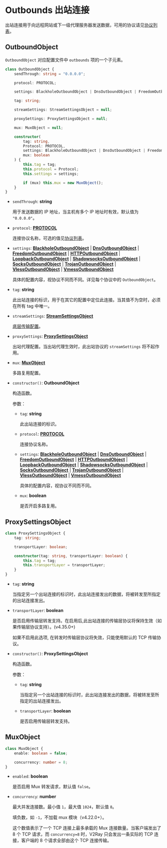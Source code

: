 # Outbounds 出站连接

出站连接用于向远程网站或下一级代理服务器发送数据，可用的协议请见[协议列表](/protocol/Protocols.md)。

## OutboundObject

`OutboundObject` 对应配置文件中 `outbounds` 项的一个子元素。

```typescript
class OutboundObject {
    sendThrough: string = "0.0.0.0";

    protocol: PROTOCOL;

    settings: BlackholeOutboundObject | DnsOutboundObject | FreedomOutboundObject | HTTPOutboundObject | LoopbackOutboundObject | ShadowsocksOutboundObject | SocksOutboundObject | TrojanOutboundObject | VlessOutboundObject | VmessOutboundObject;

    tag: string;

    streamSettings: StreamSettingsObject = null;

    proxySettings: ProxySettingsObject = null;

    mux: MuxObject = null;

    constructor(
        tag: string,
        Protocol: PROTOCOL, 
        settings: BlackholeOutboundObject | DnsOutboundObject | FreedomOutboundObject | HTTPOutboundObject | LoopbackOutboundObject | ShadowsocksOutboundObject | SocksOutboundObject | TrojanOutboundObject | VlessOutboundObject | VmessOutboundObject,
        mux: boolean
    ) {
        this.tag = tag;
        this.protocol = Protocol;
        this.settings = settings;

        if (mux) this.mux = new MuxObject();
    }
}
```

* `sendThrough`: **string**

  用于发送数据的 IP 地址，当主机有多个 IP 地址时有效，默认值为 `"0.0.0.0"`。

* `protocol`: **[PROTOCOL](/protocol/Protocols.md#PROTOCOL)**

  连接协议名称，可选的值见[协议列表](/protocol/Protocols.md)。

* `settings`: **[BlackholeOutboundObject](/protocol/Blackhole.md#BlackholeOutboundObject)** | **[DnsOutboundObject](/protocol/DNS.md#DnsOutboundObject)** | **[FreedomOutboundObject](/protocol/Freedom.md#FreedomOutboundObject)** | **[HTTPOutboundObject](/protocol/HTTP.md#HTTPOutboundObject)** | **[LoopbackOutboundObject](/protocol/Loopback.md#LoopbackOutboundObject)** | **[ShadowsocksOutboundObject](/protocol/Shadowsocks.md#ShadowsocksOutboundObject)** | **[SocksOutboundObject](/protocol/Socks.md#SocksOutboundObject)** | **[TrojanOutboundObject](/protocol/Trojan.md#TrojanOutboundObject)** | **[VlessOutboundObject](/protocol/VLess.md#VlessOutboundObject)** | **[VmessOutboundObject](/protocol/VMess.md#VmessOutboundObject)**

  具体的配置内容，视协议不同而不同。详见每个协议中的 `OutboundObject`。

* `tag`: **string**

  此出站连接的标识，用于在其它的配置中定位此连接。当其值不为空时，必须在所有 tag 中唯一。

* `streamSettings`: **[StreamSettingsObject](/advanced/Transport.md#StreamSettingsObject)**

  [底层传输配置](/advanced/Transport.md)。

* `proxySettings`: **[ProxySettingsObject](#ProxySettingsObject)**

  出站代理配置。当出站代理生效时，此出站协议的 `streamSettings` 将不起作用。

* `mux`: **[MuxObject](#MuxObject)**

  多路复用配置。

* `constructor()`: **OutboundObject**

  构造函数。

  参数：

  * `tag`: **string**

    此出站连接的标识。

  * `protocol`: **[PROTOCOL](/protocol/Protocols.md#PROTOCOL)**

    连接协议名称。

  * `settings`: **[BlackholeOutboundObject](/protocol/Blackhole.md#BlackholeOutboundObject)** | **[DnsOutboundObject](/protocol/DNS.md#DnsOutboundObject)** | **[FreedomOutboundObject](/protocol/Freedom.md#FreedomOutboundObject)** | **[HTTPOutboundObject](/protocol/HTTP.md#HTTPOutboundObject)** | **[LoopbackOutboundObject](/protocol/Loopback.md#LoopbackOutboundObject)** | **[ShadowsocksOutboundObject](/protocol/Shadowsocks.md#ShadowsocksOutboundObject)** | **[SocksOutboundObject](/protocol/Socks.md#SocksOutboundObject)** | **[TrojanOutboundObject](/protocol/Trojan.md#TrojanOutboundObject)** | **[VlessOutboundObject](/protocol/VLess.md#VlessOutboundObject)** | **[VmessOutboundObject](/protocol/VMess.md#VmessOutboundObject)**

    具体的配置内容，视协议不同而不同。

  * `mux`: **boolean**

    是否开启多路复用。

## ProxySettingsObject

```typescript
class ProxySettingsObject {
    tag: string;

    transportLayer: boolean;

    constructor(tag: string, transportLayer: boolean) {
        this.tag = tag;
        this.transportLayer = transportLayer;
    }
}
```

* `tag`: **string**

  当指定另一个出站连接的标识时，此出站连接发出的数据，将被转发至所指定的出站连接发出。

* `transportLayer`: **boolean**

  是否启用传输层转发支持。在启用后,此出站连接的传输层协议将保持生效（如果传输层协议支持）。(v4.35.0+)

  如果不启用此选项, 在转发时传输层协议将失效，只能使用默认的 TCP 传输协议。

* `constructor()`: **ProxySettingsObject**

  构造函数。

  参数：

  * `tag`: **string**

    当指定另一个出站连接的标识时，此出站连接发出的数据，将被转发至所指定的出站连接发出。

  * `transportLayer`: **boolean**

    是否启用传输层转发支持。

## MuxObject

```typescript
class MuxObject {
    enable: boolean = false;

    concurrency: number = 8;
}
```

* `enabled`: **boolean**

  是否启用 Mux 转发请求，默认值 `false`。

* `concurrency`: **number**

  最大并发连接数。最小值 `1`，最大值 `1024`，默认值 `8`。

  填负数，如 `-1`，不加载 mux 模块（v4.22.0+）。

  这个数值表示了一个 TCP 连接上最多承载的 Mux 连接数量。当客户端发出了 8 个 TCP 请求，而 `concurrency=8` 时，V2Ray 只会发出一条实际的 TCP 连接，客户端的 8 个请求全部由这个 TCP 连接传输。